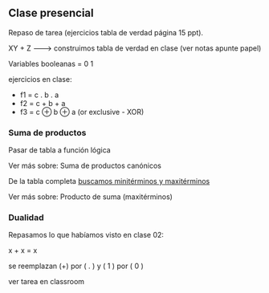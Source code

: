 ## Clase presencial
Repaso de tarea (ejercicios tabla de verdad página 15 ppt).

XY + Z ---> construimos tabla de verdad en clase (ver notas apunte papel)

Variables booleanas = 0 1

ejercicios en clase: 
-  f1 = c . b . a
- f2 = c + b + a
- f3 = c ⊕ b ⊕ a (or exclusive - XOR)

### Suma de productos
Pasar de tabla a función lógica

Ver más sobre: Suma de productos canónicos

De la tabla completa [buscamos minitérminos y maxitérminos](https://www.linuxito.com/misc/1353-miniterminos-y-maxiterminos-en-funciones-booleanas) 

Ver más sobre: Producto de suma (maxitérminos)

### Dualidad
Repasamos lo que habíamos visto en clase 02:

x + x = x

se reemplazan (+) por ( . ) y ( 1 ) por ( 0 )

ver tarea en classroom